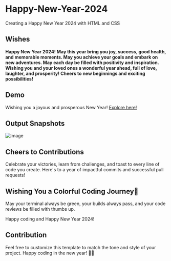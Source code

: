 # Happy-New-Year-2024
Creating a Happy New Year 2024 with HTML and CSS

## Wishes
**Happy New Year 2024! May this year bring you joy, success, good health, and memorable moments. May you achieve your goals and embark on new adventures. May each day be filled with positivity and inspiration. Wishing you and your loved ones a wonderful year ahead, full of love, laughter, and prosperity! Cheers to new beginnings and exciting possibilities!**

## Demo

Wishing you a joyous and prosperous New Year! [Explore here!](https://renuckam.github.io/Happy-New-Year-2024/)

## Output Snapshots

![image](https://github.com/RenuckaM/Happy-New-Year-2024/assets/147283564/0f0975c6-554a-48ce-9976-95ca9c9b5b84)

## Cheers to Contributions

Celebrate your victories, learn from challenges, and toast to every line of code you create. Here's to a year of impactful commits and successful pull requests!

## Wishing You a Colorful Coding Journey🌈

May your terminal always be green, your builds always pass, and your code reviews be filled with thumbs up.

Happy coding and Happy New Year 2024! 

## Contribution

Feel free to customize this template to match the tone and style of your project. Happy coding in the new year! 🚀✨
